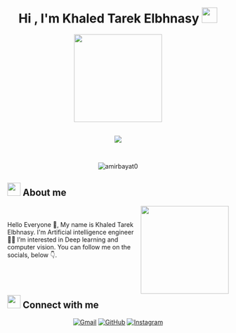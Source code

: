 <h1 align="center">Hi , I'm Khaled Tarek Elbhnasy <img src="https://media.giphy.com/media/hvRJCLFzcasrR4ia7z/giphy.gif" width="35"></h1>
<div id="header" align="center">
  <img src="https://media.giphy.com/media/KVVgWtScb37USleUB3/giphy.gif" width="200"/>
</div>
<br>
<p align="center">
  <a href="https://github.com/DenverCoder1/readme-typing-svg"><img src="https://readme-typing-svg.herokuapp.com?color=blue&height=60&lines=Artificial+Intelligence+engineer&center=true&width=500&height=50"></a>
</p>
<br>
<p align="center"> 
<!--   <img src="https://komarev.com/ghpvc/?username=Elbhnasy&label=Profile%20views&color=red&style=flat" alt="Elbhnasy" />  -->
	<img src="https://komarev.com/ghpvc/?username=amirbayat0&label=Profile%20views&color=blue&style=flat" alt="amirbayat0" /> 
</p>

## <img src = "https://user-images.githubusercontent.com/63050133/156777293-72a6e681-2582-4a9d-ad92-09d1181d47c7.gif" width = 30px>  About me

<img align="right" src="https://user-images.githubusercontent.com/63050133/156676671-d5b2e362-97d4-4404-9447-dd71ddfea82f.gif" width = 200px/>

<br><br>
Hello Everyone 👋, My name is Khaled Tarek Elbhnasy. I'm Artificial intelligence engineer👨‍💻
I’m interested in Deep learning and computer vision.
You can follow me on the socials, below 👇.

<br><br>

## <img src="https://media.giphy.com/media/iY8CRBdQXODJSCERIr/giphy.gif" width="30px"> Connect with me
<p align="center">
	<a href="mailto:khaledtarek57357@gmail.com"><img img src="https://img.shields.io/badge/gmail-%23EA4335.svg?style=plastic&logo=gmail&logoColor=white" alt="Gmail"/></a>
	<a href="https://https://github.com/Elbhnasy"><img src="https://img.shields.io/badge/github-%23181717.svg?style=plastic&logo=github&logoColor=white" alt="GitHub"/></a>
	<a href="https://www.instagram.com/_khaled_tarek_/"><img src="https://img.shields.io/badge/instagram-%23E4405F.svg?style=plastic&logo=instagram&logoColor=white" alt="Instagram"/></a>
</p
